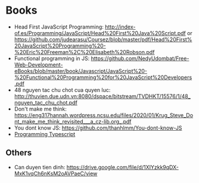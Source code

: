 # Books

- Head First JavaScript Programming: http://index-of.es/Programming/JavaScript/Head%20First%20Java%20Script.pdf or https://github.com/judearasu/Coursez/blob/master/pdf/Head%20First%20JavaScript%20Programming%20-%20Eric%20Freeman%2C%20Elisabeth%20Robson.pdf
- Functional programming in JS: https://github.com/NedyUdombat/Free-Web-Development-eBooks/blob/master/book/Javascript/JavaScript%20-%20Functional%20Programming%20for%20JavaScript%20Developers.pdf
- 48 nguyen tac chu chot cua quyen luc: http://thuvien.due.udn.vn:8080/dspace/bitstream/TVDHKT/15576/1/48_nguyen_tac_chu_chot.pdf
- Don't make me think: https://eng317hannah.wordpress.ncsu.edu/files/2020/01/Krug_Steve_Dont_make_me_think_revisited___a_cz-lib.org_.pdf
- You dont know JS: https://github.com/thanhlmm/You-dont-know-JS
- [Programming Typescript](https://books-library.net/files/books-library.net-10132058Ts3U9.pdf)

## Others
- Can duyen tien dinh: https://drive.google.com/file/d/1XIYzkk9qDX-MxK1vqCh6nKsM2oAVPaeC/view
